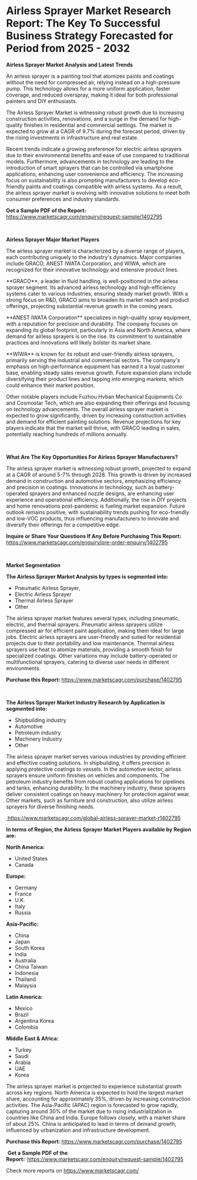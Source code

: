 <p><h1>Airless Sprayer Market Research Report: The Key To Successful Business Strategy Forecasted for Period from 2025 - 2032</h1></p><p><strong>Airless Sprayer Market Analysis and Latest Trends</strong></p>
<p><p>An airless sprayer is a painting tool that atomizes paints and coatings without the need for compressed air, relying instead on a high-pressure pump. This technology allows for a more uniform application, faster coverage, and reduced overspray, making it ideal for both professional painters and DIY enthusiasts. </p><p>The Airless Sprayer Market is witnessing robust growth due to increasing construction activities, renovations, and a surge in the demand for high-quality finishes in residential and commercial settings. The market is expected to grow at a CAGR of 9.7% during the forecast period, driven by the rising investments in infrastructure and real estate. </p><p>Recent trends indicate a growing preference for electric airless sprayers due to their environmental benefits and ease of use compared to traditional models. Furthermore, advancements in technology are leading to the introduction of smart sprayers that can be controlled via smartphone applications, enhancing user convenience and efficiency. The increasing focus on sustainability is also prompting manufacturers to develop eco-friendly paints and coatings compatible with airless systems. As a result, the airless sprayer market is evolving with innovative solutions to meet both consumer preferences and industry standards.</p></p>
<p><strong>Get a Sample PDF of the Report:&nbsp;</strong> <a href="https://www.marketscagr.com/enquiry/request-sample/1402795?utm_campaign=1920&utm_medium=2&utm_source=Github&utm_content=ia&utm_term=12012025&utm_id=airless-sprayer">https://www.marketscagr.com/enquiry/request-sample/1402795</a></p>
<p>&nbsp;</p>
<p><strong>Airless Sprayer Major Market Players</strong></p>
<p><p>The airless sprayer market is characterized by a diverse range of players, each contributing uniquely to the industry's dynamics. Major companies include GRACO, ANEST IWATA Corporation, and WIWA, which are recognized for their innovative technology and extensive product lines.</p><p>**GRACO**, a leader in fluid handling, is well-positioned in the airless sprayer segment. Its advanced airless technology and high-efficiency systems cater to various industries, ensuring steady market growth. With a strong focus on R&D, GRACO aims to broaden its market reach and product offerings, projecting substantial revenue growth in the coming years.</p><p>**ANEST IWATA Corporation** specializes in high-quality spray equipment, with a reputation for precision and durability. The company focuses on expanding its global footprint, particularly in Asia and North America, where demand for airless sprayers is on the rise. Its commitment to sustainable practices and innovations will likely bolster its market share.</p><p>**WIWA** is known for its robust and user-friendly airless sprayers, primarily serving the industrial and commercial sectors. The company's emphasis on high-performance equipment has earned it a loyal customer base, enabling steady sales revenue growth. Future expansion plans include diversifying their product lines and tapping into emerging markets, which could enhance their market position.</p><p>Other notable players include Fuzhou Hvban Mechanical Equipments Co and Cosmostar Tech, which are also expanding their offerings and focusing on technology advancements. The overall airless sprayer market is expected to grow significantly, driven by increasing construction activities and demand for efficient painting solutions. Revenue projections for key players indicate that the market will thrive, with GRACO leading in sales, potentially reaching hundreds of millions annually.</p></p>
<p>&nbsp;</p>
<p><strong>What Are The Key Opportunities For Airless Sprayer Manufacturers?</strong></p>
<p><p>The airless sprayer market is witnessing robust growth, projected to expand at a CAGR of around 5-7% through 2028. This growth is driven by increased demand in construction and automotive sectors, emphasizing efficiency and precision in coatings. Innovations in technology, such as battery-operated sprayers and enhanced nozzle designs, are enhancing user experience and operational efficiency. Additionally, the rise in DIY projects and home renovations post-pandemic is fueling market expansion. Future outlook remains positive, with sustainability trends pushing for eco-friendly and low-VOC products, thus influencing manufacturers to innovate and diversify their offerings for a competitive edge.</p></p>
<p><strong>Inquire or Share Your Questions If Any Before Purchasing This Report:</strong> <a href="https://www.marketscagr.com/enquiry/pre-order-enquiry/1402795?utm_campaign=1920&utm_medium=2&utm_source=Github&utm_content=ia&utm_term=12012025&utm_id=airless-sprayer">https://www.marketscagr.com/enquiry/pre-order-enquiry/1402795</a></p>
<p>&nbsp;</p>
<p><strong>Market Segmentation</strong></p>
<p><strong>The Airless Sprayer Market Analysis by types is segmented into:</strong></p>
<p><ul><li>Pneumatic Airless Sprayer,</li><li>Electric Airless Sprayer</li><li>Thermal Airless Sprayer</li><li>Other</li></ul></p>
<p><p>The airless sprayer market features several types, including pneumatic, electric, and thermal sprayers. Pneumatic airless sprayers utilize compressed air for efficient paint application, making them ideal for large jobs. Electric airless sprayers are user-friendly and suited for residential projects due to their portability and low maintenance. Thermal airless sprayers use heat to atomize materials, providing a smooth finish for specialized coatings. Other variations may include battery-operated or multifunctional sprayers, catering to diverse user needs in different environments.</p></p>
<p><strong>Purchase this Report:&nbsp;</strong><a href="https://www.marketscagr.com/purchase/1402795?utm_campaign=1920&utm_medium=2&utm_source=Github&utm_content=ia&utm_term=12012025&utm_id=airless-sprayer">https://www.marketscagr.com/purchase/1402795</a></p>
<p>&nbsp;</p>
<p><strong>The Airless Sprayer Market Industry Research by Application is segmented into:</strong></p>
<p><ul><li>Shipbuilding industry</li><li>Automotive</li><li>Petroleum industry</li><li>Machinery Industry</li><li>Other</li></ul></p>
<p><p>The airless sprayer market serves various industries by providing efficient and effective coating solutions. In shipbuilding, it offers precision in applying protective coatings to vessels. In the automotive sector, airless sprayers ensure uniform finishes on vehicles and components. The petroleum industry benefits from robust coating applications for pipelines and tanks, enhancing durability. In the machinery industry, these sprayers deliver consistent coatings on heavy machinery for protection against wear. Other markets, such as furniture and construction, also utilize airless sprayers for diverse finishing needs.</p></p>
<p><a href="https://www.marketscagr.com/global-airless-sprayer-market-r1402795?utm_campaign=1920&utm_medium=2&utm_source=Github&utm_content=ia&utm_term=12012025&utm_id=airless-sprayer">&nbsp;https://www.marketscagr.com/global-airless-sprayer-market-r1402795</a></p>
<p><strong>In terms of Region, the Airless Sprayer Market Players available by Region are:</strong></p>
<p>
    <p> <strong> North America: </strong>
        <ul>
            <li>United States</li>
            <li>Canada</li>
        </ul>
        </p> 
    <p> <strong> Europe: </strong>
        <ul>
            <li>Germany</li>
            <li>France</li>
            <li>U.K.</li>
            <li>Italy</li>
            <li>Russia</li>
        </ul>
        </p> 
    <p> <strong> Asia-Pacific: </strong>
        <ul>
            <li>China</li>
            <li>Japan</li>
            <li>South Korea</li>
            <li>India</li>
            <li>Australia</li>
            <li>China Taiwan</li>
            <li>Indonesia</li>
            <li>Thailand</li>
            <li>Malaysia</li>
        </ul>
        </p> 
    <p> <strong> Latin America: </strong>
        <ul>
            <li>Mexico</li>
            <li>Brazil</li>
            <li>Argentina Korea</li>
            <li>Colombia</li>
        </ul>
        </p> 
    <p> <strong> Middle East & Africa: </strong>
        <ul>
            <li>Turkey</li>
            <li>Saudi</li>
            <li>Arabia</li>
            <li>UAE</li>
            <li>Korea</li>
        </ul>
    </p>
    </p>
<p><p>The airless sprayer market is projected to experience substantial growth across key regions. North America is expected to hold the largest market share, accounting for approximately 35%, driven by increasing construction activities. The Asia-Pacific (APAC) region is forecasted to grow rapidly, capturing around 30% of the market due to rising industrialization in countries like China and India. Europe follows closely, with a market share of about 25%. China is anticipated to lead in terms of demand growth, influenced by urbanization and infrastructure development.</p></p>
<p><strong>Purchase this Report: </strong><a href="https://www.marketscagr.com/purchase/1402795?utm_campaign=1920&utm_medium=2&utm_source=Github&utm_content=ia&utm_term=12012025&utm_id=airless-sprayer">https://www.marketscagr.com/purchase/1402795</a></p>
<p>&nbsp;<strong>Get a Sample PDF of the Report:&nbsp;&nbsp;</strong><a href="https://www.marketscagr.com/enquiry/request-sample/1402795?utm_campaign=1920&utm_medium=2&utm_source=Github&utm_content=ia&utm_term=12012025&utm_id=airless-sprayer">https://www.marketscagr.com/enquiry/request-sample/1402795</a></p>
<p><strong></strong></p>
<p>Check more reports on <a href="https://www.marketscagr.com/?utm_campaign=1920&utm_medium=2&utm_source=Github&utm_content=ia&utm_term=12012025&utm_id=airless-sprayer">https://www.marketscagr.com/</a></p>